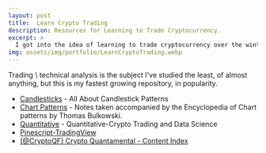 ```yaml
---
layout: post
title:  Learn Crypto Trading
description: Resources for Learning to Trade Cryptocurrency.
excerpt: >
  I got into the idea of learning to trade cryptocurrency over the winter. Instead, I learned to create websites via github pages, but this resource is my fastest growing in popularity.
img: assets/img/portfolio/LearnCryptoTrading.webp
---
```


Trading \ technical analysis is the subject I've studied the least, of almost anything, but this is my fastest growing repository, in popularity.

* [Candlesticks](https://learncryptotrading.co/candlesticks/) - All About Candlestick Patterns
* [Chart Patterns](https://learncryptotrading.co/chart-patterns/) - Notes taken accompanied by the Encyclopedia of Chart patterns by Thomas Bulkowski.
* [Quantitative](https://learncryptotrading.co/quant/) - Quantitative-Crypto Trading and Data Science
* [Pinescript-TradingView](https://learncryptotrading.co/pinescript/)
* [(@CryptoQF) Crypto Quantamental - Content Index](https://learncryptotrading.co/cryptoqf/)